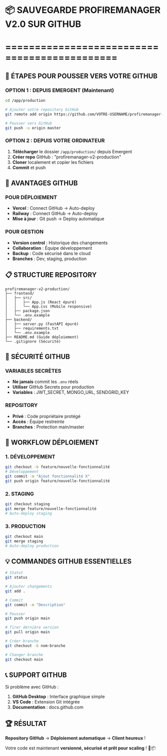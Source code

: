# 📦 SAUVEGARDE PROFIREMANAGER V2.0 SUR GITHUB
# =============================================

## 🎯 ÉTAPES POUR POUSSER VERS VOTRE GITHUB

### OPTION 1 : DEPUIS EMERGENT (Maintenant)

```bash
cd /app/production

# Ajouter votre repository GitHub
git remote add origin https://github.com/VOTRE-USERNAME/profiremanager-v2-production.git

# Pousser vers GitHub
git push -u origin master
```

### OPTION 2 : DEPUIS VOTRE ORDINATEUR

1. **Télécharger** le dossier `/app/production/` depuis Emergent
2. **Créer repo** GitHub : "profiremanager-v2-production"  
3. **Cloner** localement et copier les fichiers
4. **Commit** et push

## 🚀 AVANTAGES GITHUB

### POUR DÉPLOIEMENT
- **Vercel** : Connect GitHub → Auto-deploy
- **Railway** : Connect GitHub → Auto-deploy  
- **Mise à jour** : Git push → Deploy automatique

### POUR GESTION
- **Version control** : Historique des changements
- **Collaboration** : Équipe développement
- **Backup** : Code sécurisé dans le cloud
- **Branches** : Dev, staging, production

## 📋 STRUCTURE REPOSITORY

```
profiremanager-v2-production/
├── frontend/
│   ├── src/
│   │   ├── App.js (React épuré)
│   │   └── App.css (Mobile responsive)
│   ├── package.json
│   └── .env.example
├── backend/
│   ├── server.py (FastAPI épuré)
│   ├── requirements.txt
│   └── .env.example
├── README.md (Guide déploiement)
└── .gitignore (Sécurité)
```

## 🔐 SÉCURITÉ GITHUB

### VARIABLES SECRÈTES
- **Ne jamais** commit les `.env` réels
- **Utiliser** GitHub Secrets pour production
- **Variables** : JWT_SECRET, MONGO_URL, SENDGRID_KEY

### REPOSITORY
- **Privé** : Code propriétaire protégé
- **Accès** : Équipe restreinte
- **Branches** : Protection main/master

## 🎯 WORKFLOW DÉPLOIEMENT

### 1. DÉVELOPPEMENT
```bash
git checkout -b feature/nouvelle-fonctionnalité
# Développement
git commit -m "Ajout fonctionnalité X"
git push origin feature/nouvelle-fonctionnalité
```

### 2. STAGING
```bash
git checkout staging
git merge feature/nouvelle-fonctionnalité
# Auto-deploy staging
```

### 3. PRODUCTION  
```bash
git checkout main
git merge staging
# Auto-deploy production
```

## 💡 COMMANDES GITHUB ESSENTIELLES

```bash
# Statut
git status

# Ajouter changements
git add .

# Commit
git commit -m "Description"

# Pousser
git push origin main

# Tirer dernière version
git pull origin main

# Créer branche
git checkout -b nom-branche

# Changer branche
git checkout main
```

## 📞 SUPPORT GITHUB

Si problème avec GitHub :
1. **GitHub Desktop** : Interface graphique simple
2. **VS Code** : Extension Git intégrée
3. **Documentation** : docs.github.com

## 🏆 RÉSULTAT

**Repository GitHub** → **Déploiement automatique** → **Client heureux** !

Votre code est maintenant **versionné, sécurisé et prêt pour scaling** ! 🚒📦